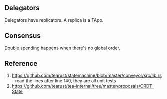 ## Delegators
Delegators have replicators. A replica is a TApp.




## Consensus
Double spending happens when there's no global order.




## Reference
1.  https://github.com/tearust/statemachine/blob/master/conveyor/src/lib.rs - read the lines after line 140, they are all unit tests
2.  https://github.com/tearust/tea-internal/tree/master/proposals/CRDT-State